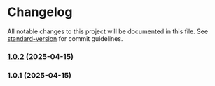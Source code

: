 # Changelog

All notable changes to this project will be documented in this file. See [standard-version](https://github.com/conventional-changelog/standard-version) for commit guidelines.

### [1.0.2](https://github.com/gabe-lepo/shared-utils-test/compare/v1.0.1...v1.0.2) (2025-04-15)

### 1.0.1 (2025-04-15)
